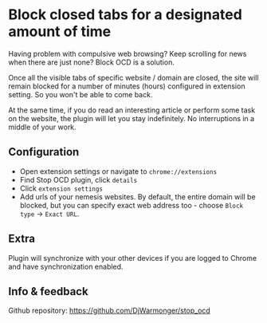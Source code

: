 # Block closed tabs for a designated amount of time

Having problem with compulsive web browsing? Keep scrolling for news when there are just none? Block OCD is a solution.

Once all the visible tabs of specific website / domain are closed, the site will remain blocked for a number of minutes (hours) configured in extension setting. So you won't be able to come back.

At the same time, if you do read an interesting article or perform some task on the website, the plugin will let you stay indefinitely. No interruptions in a middle of your work.

## Configuration

* Open extension settings or navigate to `chrome://extensions`
* Find Stop OCD plugin, click `details`
* Click `extension settings`
* Add urls of your nemesis websites. By default, the entire domain will be blocked, but you can specify exact web address too - choose `Block type` -> `Exact URL`.

## Extra

Plugin will synchronize with your other devices if you are logged to Chrome and have synchronization enabled.

## Info & feedback

Github repository: https://github.com/DjWarmonger/stop_ocd